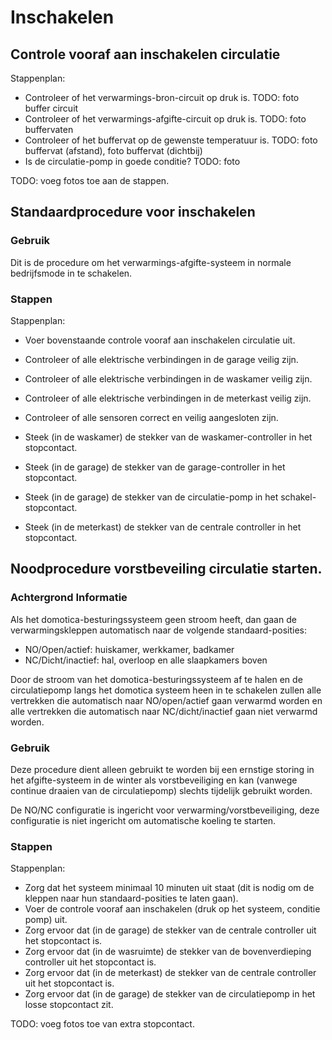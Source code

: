 # Inschakelen

## Controle vooraf aan inschakelen circulatie

Stappenplan:
- Controleer of het verwarmings-bron-circuit op druk is.
  TODO: foto buffer circuit
- Controleer of het verwarmings-afgifte-circuit op druk is.
  TODO: foto buffervaten
- Controleer of het buffervat op de gewenste temperatuur is.
  TODO: foto buffervat (afstand), foto buffervat (dichtbij)
- Is de circulatie-pomp in goede conditie?
TODO: foto

TODO: voeg fotos toe aan de stappen.



## Standaardprocedure voor inschakelen

### Gebruik
Dit is de procedure om het verwarmings-afgifte-systeem in normale bedrijfsmode in te schakelen.

### Stappen
Stappenplan:
- Voer bovenstaande controle vooraf aan inschakelen circulatie uit.
- Controleer of alle elektrische verbindingen in de garage veilig zijn.
- Controleer of alle elektrische verbindingen in de waskamer veilig zijn.
- Controleer of alle elektrische verbindingen in de meterkast veilig zijn.
- Controleer of alle sensoren correct en veilig aangesloten zijn.

- Steek (in de waskamer) de stekker van de waskamer-controller in het stopcontact.
- Steek (in de garage) de stekker van de garage-controller in het stopcontact.
- Steek (in de garage) de stekker van de circulatie-pomp in het schakel-stopcontact.
- Steek (in de meterkast) de stekker van de centrale controller in het stopcontact.



## Noodprocedure vorstbeveiling circulatie starten.

### Achtergrond Informatie
Als het domotica-besturingssysteem geen stroom heeft, dan gaan de verwarmingskleppen automatisch naar de volgende standaard-posities:
- NO/Open/actief: huiskamer, werkkamer, badkamer
- NC/Dicht/inactief: hal, overloop en alle slaapkamers boven

Door de stroom van het domotica-besturingssysteem af te halen en de circulatiepomp langs het domotica systeem heen in te schakelen zullen alle vertrekken die automatisch naar NO/open/actief gaan verwarmd worden en alle vertrekken die automatisch naar NC/dicht/inactief gaan niet verwarmd worden.

### Gebruik
Deze procedure dient alleen gebruikt te worden bij een ernstige storing in het afgifte-systeem in de winter als vorstbeveiliging en kan (vanwege continue draaien van de circulatiepomp) slechts tijdelijk gebruikt worden.

De NO/NC configuratie is ingericht voor verwarming/vorstbeveiliging, deze configuratie is niet ingericht om automatische koeling te starten.

### Stappen
Stappenplan:
- Zorg dat het systeem minimaal 10 minuten uit staat (dit is nodig om de kleppen naar hun standaard-posities te laten gaan).
- Voer de controle vooraf aan inschakelen (druk op het systeem, conditie pomp) uit.
- Zorg ervoor dat (in de garage) de stekker van de centrale controller uit het stopcontact is.
- Zorg ervoor dat (in de wasruimte) de stekker van de bovenverdieping controller uit het stopcontact is.
- Zorg ervoor dat (in de meterkast) de stekker van de centrale controller uit het stopcontact is.
- Zorg ervoor dat (in de garage) de stekker van de circulatiepomp in het losse stopcontact zit.

TODO: voeg fotos toe van extra stopcontact.
